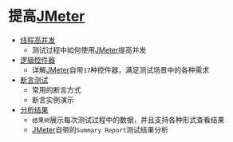 # 提高[JMeter](http://jmeter.apache.org/)

* [线程高并发](线程高并发.md)
  * 测试过程中如何使用[JMeter](http://jmeter.apache.org/)提高并发
* [逻辑控件器](逻辑控件器.md)
  * 详解[JMeter](http://jmeter.apache.org/)自带`17`种控件器，满足测试场景中的各种需求
* [断言测试](断言测试.md)
  * 常用的断言方式
  * 断言实例演示
* [分析结果](结果分析.md)
  * `结果树`展示每次测试过程中的数据，并且支持各种形式查看结果
  * [JMeter](http://jmeter.apache.org/)自带的`Summary Report`测试结果分析
